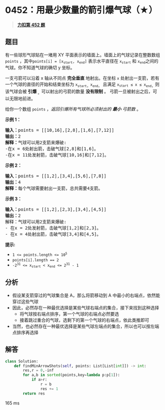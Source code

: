 # 0452：用最少数量的箭引爆气球（★）


> <u>**[力扣第 452 题](https://leetcode.cn/problems/minimum-number-of-arrows-to-burst-balloons/)**</u>

## 题目

<p>有一些球形气球贴在一堵用 XY 平面表示的墙面上。墙面上的气球记录在整数数组 <code>points</code> ，其中<code>points[i] = [x<sub>start</sub>, x<sub>end</sub>]</code> 表示水平直径在 <code>x<sub>start</sub></code> 和 <code>x<sub>end</sub></code>之间的气球。你不知道气球的确切 y 坐标。</p>

<p>一支弓箭可以沿着 x 轴从不同点 <strong>完全垂直</strong> 地射出。在坐标 <code>x</code> 处射出一支箭，若有一个气球的直径的开始和结束坐标为 <code>x</code><sub><code>start</code>，</sub><code>x</code><sub><code>end</code>，</sub> 且满足  <code>x<sub>start</sub> ≤ x ≤ x</code><sub><code>end</code>，</sub>则该气球会被 <strong>引爆</strong> <sub>。</sub>可以射出的弓箭的数量 <strong>没有限制</strong> 。 弓箭一旦被射出之后，可以无限地前进。</p>

<p>给你一个数组 <code>points</code> ，<em>返回引爆所有气球所必须射出的 <strong>最小</strong> 弓箭数 </em>。</p>


<p><strong>示例 1：</strong></p>

<pre>
<strong>输入：</strong>points = [[10,16],[2,8],[1,6],[7,12]]
<strong>输出：</strong>2
<strong>解释：</strong>气球可以用2支箭来爆破:
-在x = 6处射出箭，击破气球[2,8]和[1,6]。
-在x = 11处发射箭，击破气球[10,16]和[7,12]。</pre>

<p><strong>示例 2：</strong></p>

<pre>
<strong>输入：</strong>points = [[1,2],[3,4],[5,6],[7,8]]
<strong>输出：</strong>4
<strong>解释：</strong>每个气球需要射出一支箭，总共需要4支箭。</pre>

<p><strong>示例 3：</strong></p>

<pre>
<strong>输入：</strong>points = [[1,2],[2,3],[3,4],[4,5]]
<strong>输出：</strong>2
解释：气球可以用2支箭来爆破:
- 在x = 2处发射箭，击破气球[1,2]和[2,3]。
- 在x = 4处射出箭，击破气球[3,4]和[4,5]。</pre>



<p><meta charset="UTF-8" /></p>

<p><strong>提示:</strong></p>

<ul>
<li><code>1 &lt;= points.length &lt;= 10<sup>5</sup></code></li>
<li><code>points[i].length == 2</code></li>
<li><code>-2<sup>31</sup> &lt;= x<sub>start</sub> &lt; x<sub>end</sub> &lt;= 2<sup>31</sup> - 1</code></li>
</ul>


## 分析

- 假设某支箭穿过的气球集合是 A，那么将箭移动到 A 中最小的右端点，依然能穿过这些气球
- 因此，必然存在一种最优选择是某些气球右端点的集合，接下来找到这种选择
	- 将气球按右端点排序，第一个气球的右端点必然要选
	- 接着跳过重合的气球，选剩下的第一个气球的右端点，依此类推即可
- 当然，也必然存在一种最优选择是某些气球左端点的集合，所以也可以按左端点排序再选择

## 解答


```python
class Solution:
    def findMinArrowShots(self, points: List[List[int]]) -> int:
        res,r = 0,-inf
        for a,b in sorted(points,key=lambda p:p[1]):
            if a>r:
                r = b
                res += 1
        return res
```
165 ms



